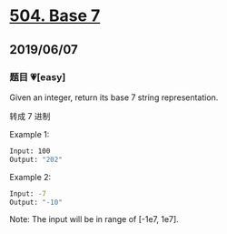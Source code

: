 # [504. Base 7](https://leetcode.com/problems/base-7/)

## 2019/06/07

### 题目 💗[easy]

Given an integer, return its base 7 string representation.

转成 7 进制

Example 1:

```bash
Input: 100
Output: "202"
```

Example 2:

```bash
Input: -7
Output: "-10"
```

Note: The input will be in range of [-1e7, 1e7].
